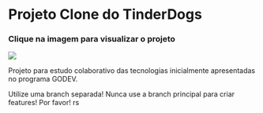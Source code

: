 <h1> Projeto Clone do TinderDogs</h1>

<h3>Clique na imagem para visualizar o projeto</h3>

<a target="_blank" href="https://carolinacubass.github.io/tinder-clone/">
<img src="https://media.istockphoto.com/photos/male-husk-outdoors-in-a-snowy-forest-picture-id843253548?s=612x612">
</a>



Projeto para estudo colaborativo das tecnologias inicialmente apresentadas no programa GODEV.

Utilize uma branch separada!
Nunca use a branch principal para criar features! Por favor! rs
